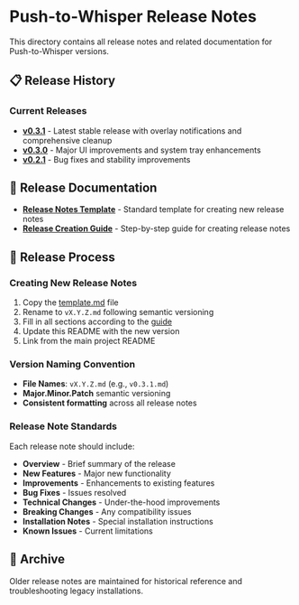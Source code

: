 # Push-to-Whisper Release Notes

This directory contains all release notes and related documentation for Push-to-Whisper versions.

## 📋 Release History

### Current Releases

- **[v0.3.1](v0.3.1.md)** - Latest stable release with overlay notifications and comprehensive cleanup
- **[v0.3.0](v0.3.0.md)** - Major UI improvements and system tray enhancements
- **[v0.2.1](v0.2.1.md)** - Bug fixes and stability improvements

## 📝 Release Documentation

- **[Release Notes Template](template.md)** - Standard template for creating new release notes
- **[Release Creation Guide](guide.md)** - Step-by-step guide for creating release notes

## 🔄 Release Process

### Creating New Release Notes

1. Copy the [template.md](template.md) file
2. Rename to `vX.Y.Z.md` following semantic versioning
3. Fill in all sections according to the [guide](guide.md)
4. Update this README with the new version
5. Link from the main project README

### Version Naming Convention

- **File Names**: `vX.Y.Z.md` (e.g., `v0.3.1.md`)
- **Major.Minor.Patch** semantic versioning
- **Consistent formatting** across all release notes

### Release Note Standards

Each release note should include:

- **Overview** - Brief summary of the release
- **New Features** - Major new functionality
- **Improvements** - Enhancements to existing features
- **Bug Fixes** - Issues resolved
- **Technical Changes** - Under-the-hood improvements
- **Breaking Changes** - Any compatibility issues
- **Installation Notes** - Special installation instructions
- **Known Issues** - Current limitations

## 📁 Archive

Older release notes are maintained for historical reference and troubleshooting legacy installations. 